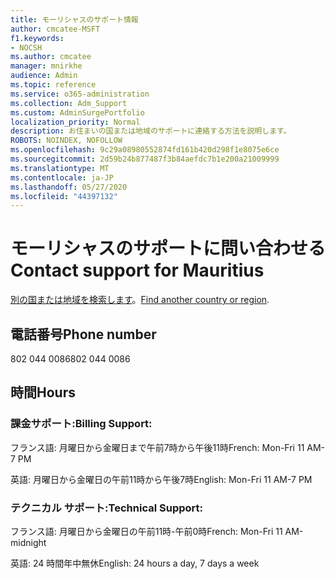 ```yaml
---
title: モーリシャスのサポート情報
author: cmcatee-MSFT
f1.keywords:
- NOCSH
ms.author: cmcatee
manager: mnirkhe
audience: Admin
ms.topic: reference
ms.service: o365-administration
ms.collection: Adm_Support
ms.custom: AdminSurgePortfolio
localization_priority: Normal
description: お住まいの国または地域のサポートに連絡する方法を説明します。
ROBOTS: NOINDEX, NOFOLLOW
ms.openlocfilehash: 9c29a08980552874fd161b420d298f1e8075e6ce
ms.sourcegitcommit: 2d59b24b877487f3b84aefdc7b1e200a21009999
ms.translationtype: MT
ms.contentlocale: ja-JP
ms.lasthandoff: 05/27/2020
ms.locfileid: "44397132"
---
```

# <a name="contact-support-for-mauritius"></a><span data-ttu-id="5736c-103">モーリシャスのサポートに問い合わせる</span><span class="sxs-lookup"><span data-stu-id="5736c-103">Contact support for Mauritius</span></span>

<span data-ttu-id="5736c-104">[別の国または地域を検索します](../contact-support-for-business-products.md)。</span><span class="sxs-lookup"><span data-stu-id="5736c-104">[Find another country or region](../contact-support-for-business-products.md).</span></span>

## <a name="phone-number"></a><span data-ttu-id="5736c-105">電話番号</span><span class="sxs-lookup"><span data-stu-id="5736c-105">Phone number</span></span>
<span data-ttu-id="5736c-106">802 044 0086</span><span class="sxs-lookup"><span data-stu-id="5736c-106">802 044 0086</span></span>

## <a name="hours"></a><span data-ttu-id="5736c-107">時間</span><span class="sxs-lookup"><span data-stu-id="5736c-107">Hours</span></span>
### <a name="billing-support"></a><span data-ttu-id="5736c-108">課金サポート:</span><span class="sxs-lookup"><span data-stu-id="5736c-108">Billing Support:</span></span>

<span data-ttu-id="5736c-109">フランス語: 月曜日から金曜日まで午前7時から午後11時</span><span class="sxs-lookup"><span data-stu-id="5736c-109">French: Mon-Fri 11 AM-7 PM</span></span>

<span data-ttu-id="5736c-110">英語: 月曜日から金曜日の午前11時から午後7時</span><span class="sxs-lookup"><span data-stu-id="5736c-110">English: Mon-Fri 11 AM-7 PM</span></span>

### <a name="technical-support"></a><span data-ttu-id="5736c-111">テクニカル サポート:</span><span class="sxs-lookup"><span data-stu-id="5736c-111">Technical Support:</span></span>

<span data-ttu-id="5736c-112">フランス語: 月曜日から金曜日の午前11時-午前0時</span><span class="sxs-lookup"><span data-stu-id="5736c-112">French: Mon-Fri 11 AM-midnight</span></span>

<span data-ttu-id="5736c-113">英語: 24 時間年中無休</span><span class="sxs-lookup"><span data-stu-id="5736c-113">English: 24 hours a day, 7 days a week</span></span>
